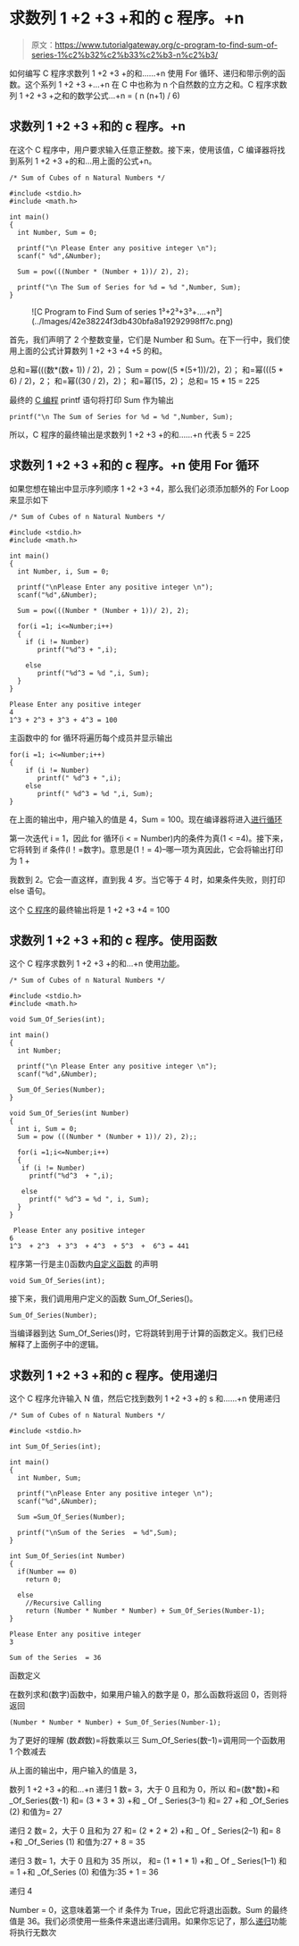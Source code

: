 # 求数列 1 +2 +3 +和的 c 程序。+n

> 原文：<https://www.tutorialgateway.org/c-program-to-find-sum-of-series-1%c2%b32%c2%b33%c2%b3-n%c2%b3/>

如何编写 C 程序求数列 1 +2 +3 +的和……+n 使用 For 循环、递归和带示例的函数。这个系列 1 +2 +3 +…+n 在 C 中也称为 n 个自然数的立方之和。C 程序求数列 1 +2 +3 +之和的数学公式…+n = ( n (n+1) / 6)

## 求数列 1 +2 +3 +和的 c 程序。+n

在这个 C 程序中，用户要求输入任意正整数。接下来，使用该值，C 编译器将找到系列 1 +2 +3 +的和…用上面的公式+n。

```
/* Sum of Cubes of n Natural Numbers */

#include <stdio.h>
#include <math.h>

int main()
{
  int Number, Sum = 0;

  printf("\n Please Enter any positive integer \n");
  scanf(" %d",&Number);

  Sum = pow(((Number * (Number + 1))/ 2), 2);

  printf("\n The Sum of Series for %d = %d ",Number, Sum);
}
```

<figure class="wp-block-image">![C Program to Find Sum of series 1³+2³+3³+....+n³](../Images/42e38224f3db430bfa8a19292998ff7c.png)</figure>

首先，我们声明了 2 个整数变量，它们是 Number 和 Sum。在下一行中，我们使用上面的公式计算数列 1 +2 +3 +4 +5 的和。

总和=幂(((数*(数+ 1)) / 2)，2)；
Sum = pow((5 *(5+1))/2)，2)；
和=幂(((5 * 6) / 2)，2；
和=幂((30 / 2)，2)；
和=幂(15，2)；
总和= 15 * 15 = 225

最终的 [C 编程](https://www.tutorialgateway.org/c-programming/) printf 语句将打印 Sum 作为输出

```
printf("\n The Sum of Series for %d = %d ",Number, Sum);
```

所以，C 程序的最终输出是求数列 1 +2 +3 +的和……+n 代表 5 = 225

## 求数列 1 +2 +3 +和的 c 程序。+n 使用 For 循环

如果您想在输出中显示序列顺序 1 +2 +3 +4，那么我们必须添加额外的 For Loop 来显示如下

```
/* Sum of Cubes of n Natural Numbers */

#include <stdio.h>
#include <math.h>

int main()
{
  int Number, i, Sum = 0;

  printf("\nPlease Enter any positive integer \n");
  scanf("%d",&Number);

  Sum = pow(((Number * (Number + 1))/ 2), 2);

  for(i =1; i<=Number;i++)
  {
    if (i != Number)
       printf("%d^3 + ",i);

    else
       printf("%d^3 = %d ",i, Sum);
  }
}
```

```
Please Enter any positive integer 
4
1^3 + 2^3 + 3^3 + 4^3 = 100 
```

主函数中的 for 循环将遍历每个成员并显示输出

```
for(i =1; i<=Number;i++)
{
    if (i != Number)
       printf(" %d^3 + ",i);    
    else
       printf(" %d^3 = %d ",i, Sum);
}
```

在上面的输出中，用户输入的值是 4，Sum = 100。现在编译器将进入[进行循环](https://www.tutorialgateway.org/for-loop-in-c-programming/)

第一次迭代
i = 1，因此 for 循环(i < = Number)内的条件为真(1 < =4)。接下来，它将转到 if 条件(I！=数字)。意思是(1！= 4)–哪一项为真因此，它会将输出打印为 1 +

我数到 2。它会一直这样，直到我 4 岁。当它等于 4 时，如果条件失败，则打印 else 语句。

这个 [C 程序](https://www.tutorialgateway.org/c-programming-examples/)的最终输出将是 1 +2 +3 +4 = 100

## 求数列 1 +2 +3 +和的 c 程序。使用函数

这个 C 程序求数列 1 +2 +3 +的和…+n 使用[功能](https://www.tutorialgateway.org/functions-in-c/ "FUNCTIONS")。

```
/* Sum of Cubes of n Natural Numbers */

#include <stdio.h>
#include <math.h>

void Sum_Of_Series(int);

int main()
{
  int Number;

  printf("\n Please Enter any positive integer \n");
  scanf("%d",&Number);

  Sum_Of_Series(Number);
}

void Sum_Of_Series(int Number)
{
  int i, Sum = 0;
  Sum = pow (((Number * (Number + 1))/ 2), 2);;

  for(i =1;i<=Number;i++)
  {
   if (i != Number)
     printf("%d^3  + ",i);

   else
     printf(" %d^3 = %d ", i, Sum); 
  } 
}
```

```
 Please Enter any positive integer 
6
1^3  + 2^3  + 3^3  + 4^3  + 5^3  +  6^3 = 441
```

程序第一行是主()函数内[自定义函数](https://www.tutorialgateway.org/functions-in-c/ "FUNCTIONS")
的声明

```
void Sum_Of_Series(int);
```

接下来，我们调用用户定义的函数 Sum_Of_Series()。

```
Sum_Of_Series(Number);
```

当编译器到达 Sum_Of_Series()时，它将跳转到用于计算的函数定义。我们已经解释了上面例子中的逻辑。

## 求数列 1 +2 +3 +和的 c 程序。使用递归

这个 C 程序允许输入 N 值，然后它找到数列 1 +2 +3 +的 s 和……+n 使用递归

```
/* Sum of Cubes of n Natural Numbers */

#include <stdio.h> 

int Sum_Of_Series(int);

int main()
{
  int Number, Sum;

  printf("\nPlease Enter any positive integer \n");
  scanf("%d",&Number);

  Sum =Sum_Of_Series(Number);

  printf("\nSum of the Series  = %d",Sum);
}

int Sum_Of_Series(int Number)
{
  if(Number == 0)
    return 0;

  else      
    //Recursive Calling   
    return (Number * Number * Number) + Sum_Of_Series(Number-1);  
}
```

```
Please Enter any positive integer 
3

Sum of the Series  = 36
```

函数定义

在数列求和(数字)函数中，如果用户输入的数字是 0，那么函数将返回 0，否则将返回

```
(Number * Number * Number) + Sum_Of_Series(Number-1);
```

为了更好的理解
(数*数*数)=将数乘以三
Sum_Of_Series(数–1)=调用同一个函数用 1 个数减去

从上面的输出中，用户输入的值是 3，

数列 1 +2 +3 +的和…+n 递归 1
数= 3，大于 0 且和为 0，所以
和=(数*数)+和 _Of_Series(数-1)
和= (3 * 3 * 3) +和 _ Of _ Series(3–1)
和= 27 +和 _Of_Series (2)
和值为= 27

递归 2
数= 2，大于 0 且和为 27
和= (2 * 2 * 2) +和 _ Of _ Series(2–1)
和= 8 +和 _Of_Series (1)
和值为:27 + 8 = 35

递归 3
数= 1，大于 0 且和为 35 所以，
和= (1 * 1 * 1) +和 _ Of _ Series(1–1)
和= 1 +和 _Of_Series (0)
和值为:35 + 1 = 36

递归 4

Number = 0，这意味着第一个 if 条件为 True，因此它将退出函数。Sum 的最终值是 36。我们必须使用一些条件来退出递归调用。如果你忘记了，那么[递归](https://www.tutorialgateway.org/recursion-in-c/)功能将执行无数次